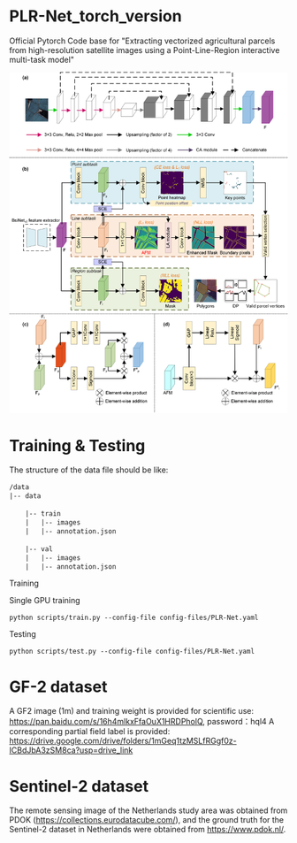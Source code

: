 # PLR-Net_torch_version
Official Pytorch Code base for "Extracting vectorized agricultural parcels from high-resolution satellite images using a Point-Line-Region interactive multi-task model"
<div align="center">
  <img src="PLRNet/Fig_2_Methods.png">
</div>

# Training & Testing

  The structure of the data file should be like:
  
    /data 
    |-- data
    
        |-- train
        |   |-- images
        |   |-- annotation.json
  
        |-- val
        |   |-- images
        |   |-- annotation.json

      
  Training
  
  Single GPU training
  
    python scripts/train.py --config-file config-files/PLR-Net.yaml
  
  Testing
    
    python scripts/test.py --config-file config-files/PLR-Net.yaml

# GF-2 dataset
A GF2 image (1m) and training weight is provided for scientific use: https://pan.baidu.com/s/16h4mlkxFfaOuX1HRDPholQ, password：hql4
A corresponding partial field label is provided: https://drive.google.com/drive/folders/1mGeq1tzMSLfRGgf0z-ICBdJbA3zSM8ca?usp=drive_link
# Sentinel-2 dataset
The remote sensing image of the Netherlands study area was obtained from PDOK (https://collections.eurodatacube.com/), and the ground truth for the Sentinel-2 dataset in Netherlands were obtained from https://www.pdok.nl/.
